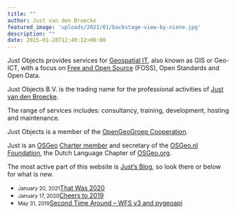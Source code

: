 ```yaml
---
title: ""
author: Just van den Broecke
featured_image: 'uploads/2021/01/backstage-view-by-niene.jpg'
description: ""
date: 2015-01-28T12:49:12+00:00
---
```


Just Objects provides services for 
<a title="GIS, Geospatial IT, or Geo-ICT" href="http://en.wikipedia.org/wiki/Geographic_information_system" target="_blank">Geospatial IT</a>, also known as GIS or Geo-ICT, with a focus on <a href="http://en.wikipedia.org/wiki/Free_and_open-source_software" target="_blank">Free and Open Source</a> (FOSS), Open Standards and Open Data.

Just Objects B.V. is the trading name for the professional activities of <a href="https://www.linkedin.com/in/justb4" target="_blank">Just van den Broecke</a>.

The range of services includes: consultancy, training, development, hosting and maintenance.

Just Objects is a member of the <a title="OpenGeoGroep" href="http://opengeogroep.nl" target="_blank">OpenGeoGroep Cooperation</a>.

Just is an <a href="http://osgeo.org" target="_blank">OSGeo</a> <a href="http://wiki.osgeo.org/wiki/Just_van_den_Broecke" target="_blank">Charter member</a> and secretary of the <a title="OSGeo.nl" href="http://osgeo.nl" target="_blank">OSGeo.nl Foundation</a>, the Dutch Language Chapter of [OSGeo.org][1].

The most active part of this website is [Just&#8217;s Blog][2], so look there or below for what is new.

<!--via SimplePie with RSSImport-->

  * <small>January 20, 2021</small>[That Was 2020][3]
  * <small>January 17, 2020</small>[Cheers to 2019][4]
  * <small>May 31, 2019</small>[Second Time Around – WFS v3 and pygeoapi][5]

 [1]: http://osgeo.org
 [2]: http://justobjects.nl/writings/blog/ "Just's Blog"
 [3]: http://justobjects.nl/that-was-2020/ "That Was 2020"
 [4]: http://justobjects.nl/cheers-to-2019/ "Cheers to 2019"
 [5]: http://justobjects.nl/2nd-time-around-wfs-v3-pygeoapi/ "Second Time Around – WFS v3 and pygeoapi"
                                  